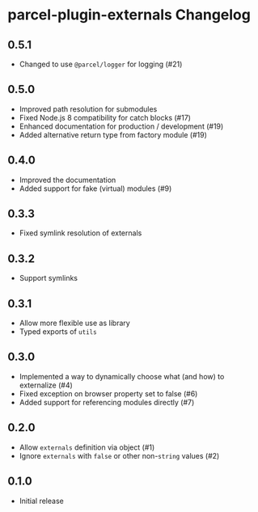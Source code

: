 # parcel-plugin-externals Changelog

## 0.5.1

- Changed to use `@parcel/logger` for logging (#21)

## 0.5.0

- Improved path resolution for submodules
- Fixed Node.js 8 compatibility for catch blocks (#17)
- Enhanced documentation for production / development (#19)
- Added alternative return type from factory module (#19)

## 0.4.0

- Improved the documentation
- Added support for fake (virtual) modules (#9)

## 0.3.3

- Fixed symlink resolution of externals

## 0.3.2

- Support symlinks

## 0.3.1

- Allow more flexible use as library
- Typed exports of `utils`

## 0.3.0

- Implemented a way to dynamically choose what (and how) to externalize (#4)
- Fixed exception on browser property set to false (#6)
- Added support for referencing modules directly (#7)

## 0.2.0

- Allow `externals` definition via object (#1)
- Ignore `externals` with `false` or other non-`string` values (#2)

## 0.1.0

- Initial release
